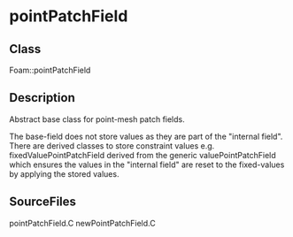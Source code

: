 # pointPatchField 
## Class
Foam::pointPatchField

## Description
Abstract base class for point-mesh patch fields.

The base-field does not store values as they are part of the
"internal field".  There are derived classes to store constraint values
e.g. fixedValuePointPatchField derived from the generic
valuePointPatchField which ensures the values in the "internal field"
are reset to the fixed-values by applying the stored values.

## SourceFiles
pointPatchField.C
newPointPatchField.C

